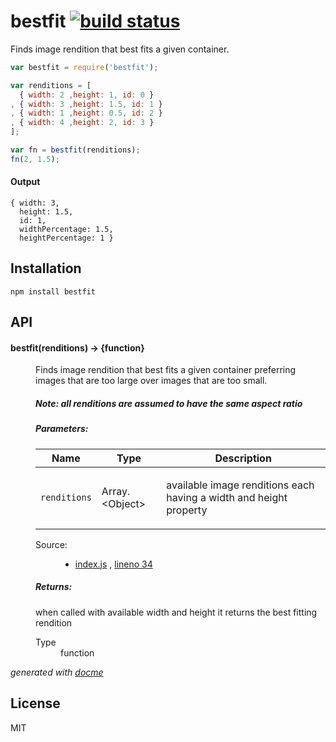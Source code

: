 # bestfit [![build status](https://secure.travis-ci.org/thlorenz/bestfit.png)](http://travis-ci.org/thlorenz/bestfit)

Finds image rendition that best fits a given container.

```js
var bestfit = require('bestfit');

var renditions = [
  { width: 2 ,height: 1, id: 0 }
, { width: 3 ,height: 1.5, id: 1 }
, { width: 1 ,height: 0.5, id: 2 }
, { width: 4 ,height: 2, id: 3 }
];

var fn = bestfit(renditions);
fn(2, 1.5);
```

#### Output

```
{ width: 3,
  height: 1.5,
  id: 1,
  widthPercentage: 1.5,
  heightPercentage: 1 }
```

## Installation

    npm install bestfit

## API

<!-- START docme generated API please keep comment here to allow auto update -->
<!-- DON'T EDIT THIS SECTION, INSTEAD RE-RUN docme TO UPDATE -->

<div>
<div class="jsdoc-githubify">
<section>
<article>
<div class="container-overview">
<dl class="details">
</dl>
</div>
<dl>
<dt>
<h4 class="name" id="bestfit"><span class="type-signature"></span>bestfit<span class="signature">(renditions)</span><span class="type-signature"> &rarr; {function}</span></h4>
</dt>
<dd>
<div class="description">
<p>Finds image rendition that best fits a given container preferring images that are too large
over images that are too small.</p>
<h5>Note: all renditions are assumed to have the same aspect ratio</h5>
</div>
<h5>Parameters:</h5>
<table class="params">
<thead>
<tr>
<th>Name</th>
<th>Type</th>
<th class="last">Description</th>
</tr>
</thead>
<tbody>
<tr>
<td class="name"><code>renditions</code></td>
<td class="type">
<span class="param-type">Array.&lt;Object></span>
</td>
<td class="description last"><p>available image renditions each having a width and height property</p></td>
</tr>
</tbody>
</table>
<dl class="details">
<dt class="tag-source">Source:</dt>
<dd class="tag-source"><ul class="dummy">
<li>
<a href="https://github.com/CondeNast/bestfit/blob/master/index.js">index.js</a>
<span>, </span>
<a href="https://github.com/CondeNast/bestfit/blob/master/index.js#L34">lineno 34</a>
</li>
</ul></dd>
</dl>
<h5>Returns:</h5>
<div class="param-desc">
<p>when called with available width and height it returns the best fitting rendition</p>
</div>
<dl>
<dt>
Type
</dt>
<dd>
<span class="param-type">function</span>
</dd>
</dl>
</dd>
</dl>
</article>
</section>
</div>

*generated with [docme](https://github.com/thlorenz/docme)*
</div>
<!-- END docme generated API please keep comment here to allow auto update -->

## License

MIT
